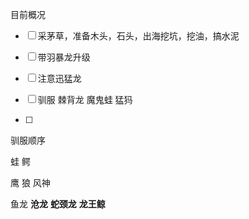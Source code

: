 目前概况

- [ ] 采茅草，准备木头，石头，出海挖坑，挖油，搞水泥

- [ ] 带羽暴龙升级

- [ ] 注意迅猛龙

- [ ] 驯服 棘背龙 魔鬼蛙 猛犸

- [ ] 

  





驯服顺序

蛙 鳄 

鹰  狼 风神

鱼龙  **沧龙** **蛇颈龙** **龙王鲸**